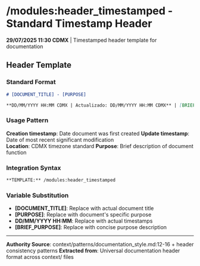 # /modules:header_timestamped - Standard Timestamp Header

**29/07/2025 11:30 CDMX** | Timestamped header template for documentation

## Header Template

### Standard Format
```markdown
# [DOCUMENT_TITLE] - [PURPOSE]

**DD/MM/YYYY HH:MM CDMX | Actualizado: DD/MM/YYYY HH:MM CDMX** | [BRIEF_PURPOSE]
```

### Usage Pattern
**Creation timestamp**: Date document was first created
**Update timestamp**: Date of most recent significant modification  
**Location**: CDMX timezone standard
**Purpose**: Brief description of document function

### Integration Syntax
```markdown
**TEMPLATE:** /modules:header_timestamped
```

### Variable Substitution
- **[DOCUMENT_TITLE]**: Replace with actual document title
- **[PURPOSE]**: Replace with document's specific purpose
- **DD/MM/YYYY HH:MM**: Replace with actual timestamps
- **[BRIEF_PURPOSE]**: Replace with concise purpose description

---
**Authority Source**: context/patterns/documentation_style.md:12-16 + header consistency patterns
**Extracted from**: Universal documentation header format across context/ files
